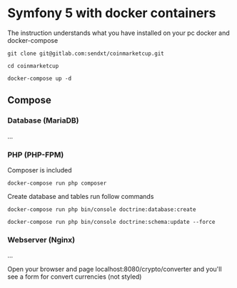 # Symfony 5 with docker containers

The instruction understands what you have installed on your pc docker and docker-compose

```
git clone git@gitlab.com:sendxt/coinmarketcup.git

cd coinmarketcup

docker-compose up -d
```

## Compose

### Database (MariaDB)

...

### PHP (PHP-FPM)

Composer is included

```
docker-compose run php composer 
```

Create database and tables run follow commands

```
docker-compose run php bin/console doctrine:database:create

docker-compose run php bin/console doctrine:schema:update --force
```

### Webserver (Nginx)

...

Open your browser and page localhost:8080/crypto/converter and you'll see a form for convert currencies (not styled)
